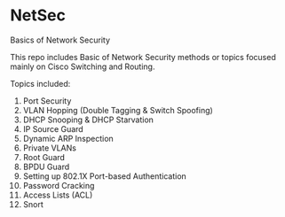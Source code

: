 # NetSec
Basics of Network Security 

This repo includes Basic of Network Security methods or topics focused mainly on Cisco Switching and Routing. 

Topics included:
1) Port Security
2) VLAN Hopping (Double Tagging & Switch Spoofing)
3) DHCP Snooping & DHCP Starvation
4) IP Source Guard
5) Dynamic ARP Inspection
6) Private VLANs
7) Root Guard
8) BPDU Guard
9) Setting up 802.1X Port-based Authentication
10) Password Cracking
11) Access Lists (ACL)
12) Snort
